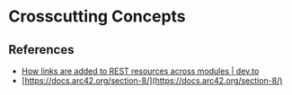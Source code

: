 # Crosscutting Concepts

## References

- [How links are added to REST resources across modules | dev.to](https://dev.to/janux_de/adding-links-to-a-rest-resource-without-the-resource-s-notice-k40)
- [https://docs.arc42.org/section-8/](https://docs.arc42.org/section-8/)
